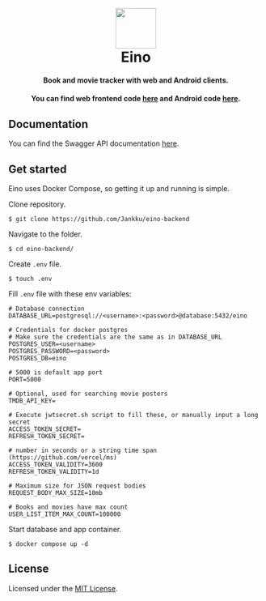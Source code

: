 <h1 align="center">
<br>
  <img src="https://user-images.githubusercontent.com/29043938/162579519-748732e4-51b3-42f4-b04b-a015520f80a8.png" style="width: 80px;" />
<br>
Eino
</h1>
<div align="center">
<h4>Book and movie tracker with web and Android clients.</h4>
<h4>You can find web frontend code <a href="https://github.com/jankku/eino-web/">here</a> and Android code <a href="https://github.com/jankku/eino-android/">here</a>.</h4>
</div>

## Documentation

You can find the Swagger API documentation [here](https://eino.jankku.fi/api/v2/docs/).

## Get started

Eino uses Docker Compose, so getting it up and running is simple.

Clone repository.
```
$ git clone https://github.com/Jankku/eino-backend
```

Navigate to the folder.
```
$ cd eino-backend/
```

Create `.env` file.
```
$ touch .env
```

Fill `.env` file with these env variables:

```
# Database connection 
DATABASE_URL=postgresql://<username>:<password>@database:5432/eino

# Credentials for docker postgres
# Make sure the credentials are the same as in DATABASE_URL
POSTGRES_USER=<username>
POSTGRES_PASSWORD=<password>
POSTGRES_DB=eino

# 5000 is default app port
PORT=5000

# Optional, used for searching movie posters
TMDB_API_KEY=

# Execute jwtsecret.sh script to fill these, or manually input a long secret
ACCESS_TOKEN_SECRET=
REFRESH_TOKEN_SECRET=

# number in seconds or a string time span (https://github.com/vercel/ms)
ACCESS_TOKEN_VALIDITY=3600
REFRESH_TOKEN_VALIDITY=1d

# Maximum size for JSON request bodies
REQUEST_BODY_MAX_SIZE=10mb

# Books and movies have max count
USER_LIST_ITEM_MAX_COUNT=100000
```

Start database and app container.
```
$ docker compose up -d
```

## License
Licensed under the [MIT License](https://github.com/Jankku/eino-backend/blob/master/LICENSE.md).